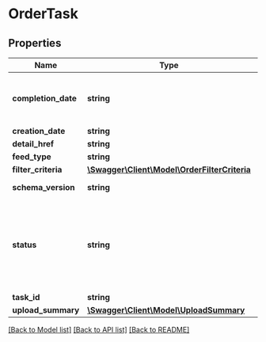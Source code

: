 # OrderTask

## Properties
Name | Type | Description | Notes
------------ | ------------- | ------------- | -------------
**completion_date** | **string** | The timestamp when the task went into the COMPLETED or COMPLETED_WITH_ERROR state. This state means that eBay has compiled the report for the seller based on the seller&amp;rsquo;s filter criteria, and the seller can run a getResultFile call to download the report. | [optional] 
**creation_date** | **string** | The date the task was created. | [optional] 
**detail_href** | **string** | The path to the call URI used to retrieve the task. | [optional] 
**feed_type** | **string** | The feed type associated with the task. | [optional] 
**filter_criteria** | [**\Swagger\Client\Model\OrderFilterCriteria**](OrderFilterCriteria.md) |  | [optional] 
**schema_version** | **string** | The schema version number associated with the create task. | [optional] 
**status** | **string** | The enumeration value that indicates the state of the task that was submitted in the request. See FeedStatusEnum for information. The values COMPLETED and COMPLETED_WITH_ERROR indicate the Order Report file is ready to download. For implementation help, refer to &lt;a href&#x3D;&#39;https://developer.ebay.com/api-docs/sell/feed/types/api:FeedStatusEnum&#39;&gt;eBay API documentation&lt;/a&gt; | [optional] 
**task_id** | **string** | The ID of the task that was submitted in the request. | [optional] 
**upload_summary** | [**\Swagger\Client\Model\UploadSummary**](UploadSummary.md) |  | [optional] 

[[Back to Model list]](../README.md#documentation-for-models) [[Back to API list]](../README.md#documentation-for-api-endpoints) [[Back to README]](../README.md)


